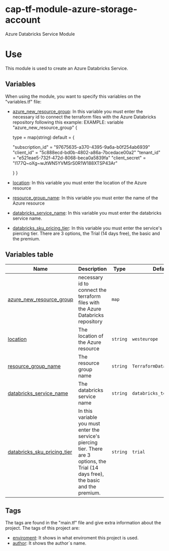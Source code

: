 # cap-tf-module-azure-storage-account
Azure Databricks Service Module

# Use
This module is used to create an Azure Databricks Service.

## Variables
When using the module, you want to specify this variables on the "variables.tf" file:
- <a name="azure_new_resource_group"></a> [azure_new_resource_group](#azure_new_resource_group): In this variable you must enter the necessary id to connect the terraform files with the Azure Databricks repository following this example:
EXAMPLE:
variable "azure_new_resource_group" {

  type = map(string)
  default = {

    "subscription_id" = "97675635-a370-4395-9a6a-b0f254ab6939"
    "client_id"       = "5c888ecd-bd0b-4802-a86a-7bcedace00a2"
    "tenant_id"       = "e521eae5-732f-472d-8068-beca0a5839fa"
    "client_secret"   = "I177Q~oXg~wJtWN5YVMSrS0R1W188XTSP43Ar"

  }
}
- <a name="location"></a> [location](#location): In this variable you must enter the location of the Azure resource
- <a name="resource_group_name"></a> [resource_group_name](#resource_group_name): In this variable you must enter the name of the Azure resource
- <a name="databricks_service_name"></a> [databricks_service_name](#databricks_service_name): In this variable you must enter the databricks service name.
- <a name="databricks_sku_pricing_tier"></a> [databricks_sku_pricing_tier](#databricks_sku_pricing_tier): In this variable you must enter the service's piercing tier. There are 3 options, the Trial (14 days free), the basic and the premium.

## Variables table

| Name                                                                                                | Description                                                                      | Type           | Default     | Required |
| ----------------------------------------------------------------------------------------------------| ---------------------------------------------------------------------------------| -------------- | ----------- | :------: |
| <a name="azure_new_resource_group"></a> [azure_new_resource_group](#azure_new_resource_group)       | necessary id to connect the terraform files with the Azure Databricks repository | `map`          |             |    yes   |
| <a name="location"></a> [location](#location)                                              		  | The location of the Azure resource                                               | `string`       | `westeurope`|    yes   |
| <a name="resource_group_name"></a> [resource_group_name](#resource_group_name)                      | The resource group name                                                          | `string`       | `TerraformDatabricks`|    yes   |
| <a name="databricks_service_name"></a> [databricks_service_name](#databricks_service_name)          | The databricks service name                                                      | `string`       | `databricks_test_service` |    yes    |
| <a name="databricks_sku_pricing_tier"></a> [databricks_sku_pricing_tier](#databricks_sku_pricing_tier)|In this variable you must enter the service's piercing tier. There are 3 options, the Trial (14 days free), the basic and the premium.| `string`| `trial`| no |

## Tags
The tags are found in the "main.tf" file and give extra information about the project. The tags of this project are:
- <a name="enviroment"></a> [enviroment](#enviroment): It shows in what enviroment this project is used.
- <a name="author"></a> [author](#author): It shows the author´s name.